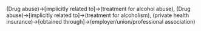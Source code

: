(Drug abuse)->[implicitly related to]->(treatment for alcohol abuse), (Drug abuse)->[implicitly related to]->(treatment for alcoholism), (private health insurance)->[obtained through]->(employer/union/professional association)